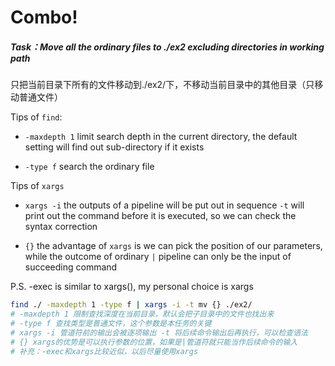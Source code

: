 # Combo!



##### Task：Move all the ordinary files to ./ex2 excluding directories in working path

只把当前目录下所有的文件移动到./ex2/下，不移动当前目录中的其他目录（只移动普通文件）

Tips of `find`:

* `-maxdepth 1` limit search depth in the current directory, the default setting will find out sub-directory if  it exists

* `-type f` search the ordinary file

Tips of `xargs`

* `xargs -i` the outputs of a pipeline will be put out in sequence `-t` will print out the command before it is executed, so we can check the syntax correction

* `{}` the advantage of `xargs` is we can pick the position of our parameters, while the outcome of ordinary `|` pipeline can only be the input of succeeding command

P.S. -exec is similar to xargs(), my personal choice is xargs 

```bash
find ./ -maxdepth 1 -type f | xargs -i -t mv {} ./ex2/
# -maxdepth 1 限制查找深度在当前目录，默认会把子目录中的文件也找出来
# -type f 查找类型是普通文件，这个参数是本任务的关键
# xargs -i 管道符前的输出会被逐项输出 -t 将后续命令输出后再执行，可以检查语法
# {} xargs的优势是可以执行参数的位置，如果是|管道符就只能当作后续命令的输入
# 补充：-exec和xargs比较近似，以后尽量使用xargs
```

